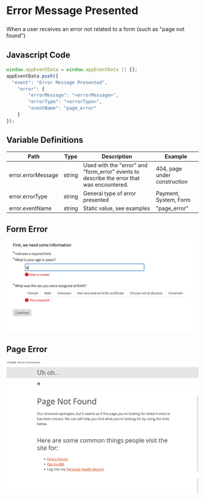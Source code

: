 # Error Message Presented

### 
When a user receives an error not related to a form (such as "page not found")


## Javascript Code
```js
window.appEventData = window.appEventData || [];
appEventData.push({
  "event": "Error Message Presented",
    "error": {
        "errorMessage": "<errorMessage>",
        "errorType": "<errorType>",
        "eventName": "page_error"
    }
});
```

## Variable Definitions

|Path|Type|Description|Example|
| --- | --- | --- | --- | 
|error.errorMessage|string|Used with the "error" and "form_error" events to describe the error that was encountered.|404, page under construction|
|error.errorType|string|General type of error presented|Payment, System, Form|
|error.eventName|string|Static value, see examples|"page\_error"|



## Form Error
<p><img title="RFI Complete" src="https://github.com/searchdiscovery/Apollo-Documentation-UH-Hospital---CJA/blob/main/images/Form%20Error.png?raw=true" alt="" /></p>

## Page Error
<p><img title="RFI Complete" src="https://github.com/searchdiscovery/Apollo-Documentation-UH-Hospital---CJA/blob/main/images/Page%20Error.png?raw=true" alt="" /></p>
